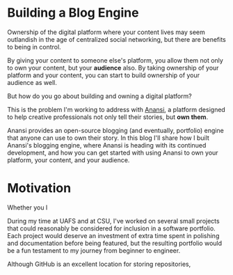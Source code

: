 # Building a Blog Engine

Ownership of the digital platform where your content lives may seem outlandish in the age of centralized social networking, but there are benefits to being in control.  

By giving your content to someone else's platform, you allow them not only to own your content, but your **audience** also. By taking ownership of your platform and your content, you can start to build ownership of your audience as well.  

But how do you go about building and owning a digital platform?  

This is the problem I'm working to address with [Anansi](https://www.github.com/christian-westbrook/anansi), a platform designed to help creative professionals not only tell their stories, but **own them**.  

Anansi provides an open-source blogging (and eventually, portfolio) engine that anyone can use to own their story. In this blog I'll share how I built Anansi's blogging engine, where Anansi is heading with its continued development, and how you can get started with using Anansi to own your platform, your content, and your audience.  

# Motivation

Whether you l

During my time at UAFS and at CSU, I've worked on several small projects that could reasonably be considered for inclusion in a software portfolio. Each project would deserve an investment of extra time spent in polishing and documentation before being featured, but the resulting portfolio would be a fun testament to my journey from beginner to engineer.  

Although GitHub is an excellent location for storing repositories, 